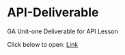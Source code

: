 # API-Deliverable

GA Unit-one 
Deliverable for API Lesson 

Click below to open: 
[Link](https://skim121.github.io) 

